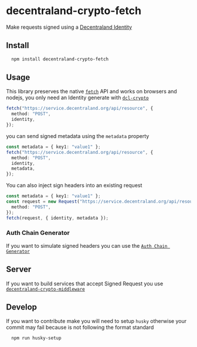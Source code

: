 # decentraland-crypto-fetch

Make requests signed using a [Decentraland Identity](https://github.com/decentraland/decentraland-crypto)

## Install

```bash
  npm install decentraland-crypto-fetch
```

## Usage

This library preserves the native [`fetch`](https://developer.mozilla.org/en-US/docs/Web/API/fetch) API and works on browsers and nodejs, you only need an Identity generate with [`dcl-crypto`](https://github.com/decentraland/decentraland-crypto)

```typescript
fetch("https://service.decentraland.org/api/resource", {
  method: "POST",
  identity,
});
```

you can send signed metadata using the `metadata` property

```typescript
const metadata = { key1: "value1" };
fetch("https://service.decentraland.org/api/resource", {
  method: "POST",
  identity,
  metadata,
});
```

You can also inject sign headers into an existing request

```typescript
const metadata = { key1: "value1" };
const request = new Request("https://service.decentraland.org/api/resource", {
  method: "POST",
});
fetch(request, { identity, metadata });
```

### Auth Chain Generator

If you want to simulate signed headers you can use the [`Auth Chain Generator`](https://git.io/Jimns)

## Server

If you want to build services that accept Signed Request you use [`decentraland-crypto-middleware`](https://github.com/decentraland/decentraland-crypto-middleware)

## Develop

If you want to contribute make you will need to setup `husky` otherwise your commit may fail because is not following the format standard

```bash
  npm run husky-setup
```
